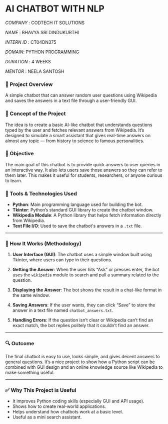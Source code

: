 # AI CHATBOT WITH NLP

*COMPANY* : CODTECH IT SOLUTIONS

*NAME* : BHAVYA SRI DINDUKURTHI

*INTERN ID* : CT04DN375

*DOMAIN*: PYTHON PROGRAMMING

*DURATION* : 4 WEEKS

*MENTOR* : NEELA SANTOSH

### 📌 Project Overview

A simple chatbot that can answer random user questions using Wikipedia and saves the answers in a text file through a user-friendly GUI.

### 🧠 Concept of the Project

The idea is to create a basic AI-like chatbot that understands questions typed by the user and fetches relevant answers from Wikipedia. It’s designed to simulate a smart assistant that gives real-time answers on almost any topic — from history to science to famous personalities.


### 🎯 Objective

The main goal of this chatbot is to provide quick answers to user queries in an interactive way. It also lets users save those answers so they can refer to them later. This makes it useful for students, researchers, or anyone curious to learn.


### 🧰 Tools & Technologies Used

* **Python**: Main programming language used for building the bot.
* **Tkinter**: Python’s standard GUI library to create the chatbot window.
* **Wikipedia Module**: A Python library that helps fetch information directly from Wikipedia.
* **Text File I/O**: Used to save the chatbot's answers in a `.txt` file.

---

### 🧪 How It Works (Methodology)

1. **User Interface (GUI)**:
   The chatbot uses a simple window built using Tkinter, where users can type in their questions.

2. **Getting the Answer**:
   When the user hits “Ask” or presses enter, the bot uses the `wikipedia` module to search and pull a summary related to the question.

3. **Displaying the Answer**:
   The bot shows the result in a chat-like format in the same window.

4. **Saving Answers**:
   If the user wants, they can click “Save” to store the answer in a text file named `chatbot_answers.txt`.

5. **Handling Errors**:
   If the question isn’t clear or Wikipedia can’t find an exact match, the bot replies politely that it couldn’t find an answer.

---

### 🔍 Outcome

The final chatbot is easy to use, looks simple, and gives decent answers to general questions. It’s a nice project to show how a Python script can be combined with GUI design and an online knowledge source like Wikipedia to make something useful.

---

### ✅ Why This Project is Useful

* It improves Python coding skills (especially GUI and API usage).
* Shows how to create real-world applications.
* Helps understand how chatbots work at a basic level.
* Useful as a mini search assistant.


